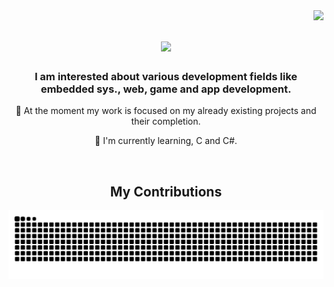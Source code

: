 <img align="right" src="https://komarev.com/ghpvc/?username=milar111&label=Profile%20views&color=0e75b6&style=flat" />

<h1 align="center">
    <img src="https://readme-typing-svg.herokuapp.com/?font=Righteous&size=35&center=true&vCenter=true&width=500&height=70&duration=4000&lines=Hi+There!+👋;+I'm+Daniel+Yordanov!;" />
</h1>

<h3 align="center">I am interested about various development fields like embedded sys., web, game and app development.</h3>

<div align="center">
 🔭 At the moment my work is focused on my already existing projects and their completion.
 
 🌱 I'm currently learning, C and C#.
</div>

<div align="center">
  <br>
  <h2>My Contributions</h2>
  <img alt="snake eating my contributions" src="https://raw.githubusercontent.com/milar111/milar111/output/github-contribution-grid-snake.svg" />
  
  <br/><br/><br/>
</div>
